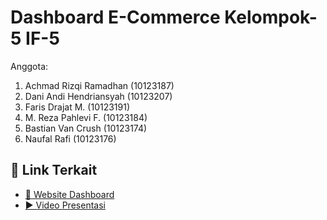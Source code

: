 # Dashboard E-Commerce Kelompok-5 IF-5

Anggota:
1. Achmad Rizqi Ramadhan (10123187)
2. Dani Andi Hendriansyah (10123207)
3. Faris Drajat M. (10123191)
4. M. Reza Pahlevi F. (10123184)
5. Bastian Van Crush (10123174)
6. Naufal Rafi (10123176)

## 📌 Link Terkait
- [🔗 Website Dashboard](https://dashboard-e-commerce-5.streamlit.app/)
- [▶️ Video Presentasi](https://youtu.be/BqtX826mNn8)
